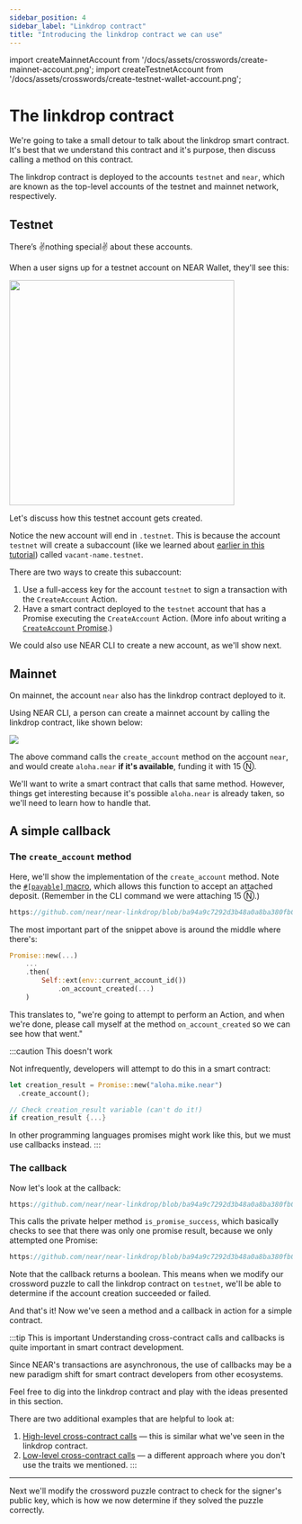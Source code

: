 ```yaml
---
sidebar_position: 4
sidebar_label: "Linkdrop contract"
title: "Introducing the linkdrop contract we can use"
---
```


import createMainnetAccount from '/docs/assets/crosswords/create-mainnet-account.png';
import createTestnetAccount from '/docs/assets/crosswords/create-testnet-wallet-account.png';

# The linkdrop contract

We're going to take a small detour to talk about the linkdrop smart contract. It's best that we understand this contract and it's purpose, then discuss calling a method on this contract.

The linkdrop contract is deployed to the accounts `testnet` and `near`, which are known as the top-level accounts of the testnet and mainnet network, respectively. 

## Testnet

There’s ✌️nothing special✌️ about these accounts.

When a user signs up for a testnet account on NEAR Wallet, they'll see this:

<img src={createTestnetAccount} width="400" />

Let's discuss how this testnet account gets created. 

Notice the new account will end in `.testnet`. This is because the account `testnet` will create a subaccount (like we learned about [earlier in this tutorial](../01-basics/02-add-functions-call.md#create-a-subaccount)) called `vacant-name.testnet`.

There are two ways to create this subaccount:
1. Use a full-access key for the account `testnet` to sign a transaction with the `CreateAccount` Action.
2. Have a smart contract deployed to the `testnet` account that has a Promise executing the `CreateAccount` Action. (More info about writing a [`CreateAccount` Promise](https://near-sdk.io/promises/create-account).)

We could also use NEAR CLI to create a new account, as we'll show next.

## Mainnet

On mainnet, the account `near` also has the linkdrop contract deployed to it.

Using NEAR CLI, a person can create a mainnet account by calling the linkdrop contract, like shown below:

<img src={createMainnetAccount} />

The above command calls the `create_account` method on the account `near`, and would create `aloha.near` **if it's available**, funding it with 15 Ⓝ.

We'll want to write a smart contract that calls that same method. However, things get interesting because it's possible `aloha.near` is already taken, so we'll need to learn how to handle that.

## A simple callback

### The `create_account` method

Here, we'll show the implementation of the `create_account` method. Note the [`#[payable]` macro](/contract-interface/payable-methods), which allows this function to accept an attached deposit. (Remember in the CLI command we were attaching 15 Ⓝ.)

```rust reference
https://github.com/near/near-linkdrop/blob/ba94a9c7292d3b48a0a8ba380fb0e7ff6b24efc6/src/lib.rs#L125-L149
```

The most important part of the snippet above is around the middle where there's:

```rs
Promise::new(...)
    ...
    .then(
        Self::ext(env::current_account_id())
            .on_account_created(...)
    )
```

This translates to, "we're going to attempt to perform an Action, and when we're done, please call myself at the method `on_account_created` so we can see how that went."

:::caution This doesn't work

Not infrequently, developers will attempt to do this in a smart contract:

```rust
let creation_result = Promise::new("aloha.mike.near")
  .create_account();

// Check creation_result variable (can't do it!)
if creation_result {...}

```

In other programming languages promises might work like this, but we must use callbacks instead. 
:::

### The callback

Now let's look at the callback:

```rust reference
https://github.com/near/near-linkdrop/blob/ba94a9c7292d3b48a0a8ba380fb0e7ff6b24efc6/src/lib.rs#L151-L164
```

This calls the private helper method `is_promise_success`, which basically checks to see that there was only one promise result, because we only attempted one Promise:

```rust reference
https://github.com/near/near-linkdrop/blob/ba94a9c7292d3b48a0a8ba380fb0e7ff6b24efc6/src/lib.rs#L32-L42
```

Note that the callback returns a boolean. This means when we modify our crossword puzzle to call the linkdrop contract on `testnet`, we'll be able to determine if the account creation succeeded or failed.

And that's it! Now we've seen a method and a callback in action for a simple contract.

:::tip This is important
Understanding cross-contract calls and callbacks is quite important in smart contract development.

Since NEAR's transactions are asynchronous, the use of callbacks may be a new paradigm shift for smart contract developers from other ecosystems. 

Feel free to dig into the linkdrop contract and play with the ideas presented in this section.

There are two additional examples that are helpful to look at:
1. [High-level cross-contract calls](https://github.com/near/near-sdk-rs/blob/master/examples/cross-contract-calls/high-level/src/lib.rs) — this is similar what we've seen in the linkdrop contract.
2. [Low-level cross-contract calls](https://github.com/near/near-sdk-rs/blob/master/examples/cross-contract-calls/low-level/src/lib.rs) — a different approach where you don't use the traits we mentioned.
:::

---

Next we'll modify the crossword puzzle contract to check for the signer's public key, which is how we now determine if they solved the puzzle correctly.